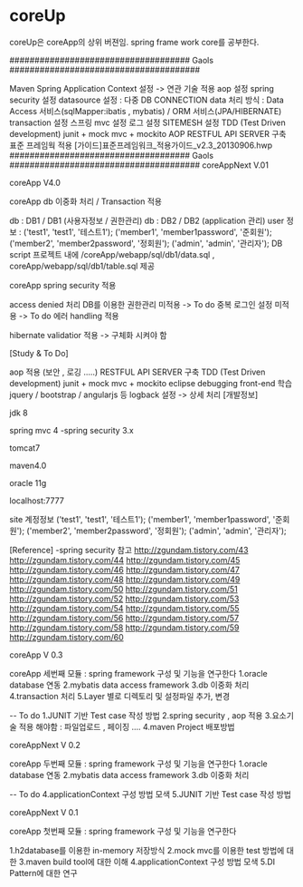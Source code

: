 # coreUp
coreUp은 coreApp의 상위 버젼임.
spring frame work core를 공부한다.

#################################### Gaols ######################################

Maven
Spring Application Context 설정 -> 연관 기술 적용 aop 설정 spring security 설정 datasource 설정 : 다중 DB CONNECTION data 처리 방식 : Data Access 서비스(sqlMapper:ibatis , mybatis) / ORM 서비스(JPA/HIBERNATE) transaction 설정 스프링 mvc 설정 로그 설정 SITEMESH 설정
TDD (Test Driven development) junit + mock mvc + mockito
AOP
RESTFUL API SERVER 구축
표준 프레임웍 적용 [가이드]표준프레임워크_적용가이드_v2.3_20130906.hwp #################################### Gaols ######################################
coreAppNext V.01

coreApp V4.0

coreApp db 이중화 처리 / Transaction 적용

db : DB1 / DB1 (사용자정보 / 권한관리)
db : DB2 / DB2 (application 관리)
user 정보 : 
('test1', 'test1', '테스트1');
('member1', 'member1password', '준회원');
('member2', 'member2password', '정회원');
('admin', 'admin', '관리자');
DB script  프로젝트 내에	/coreApp/webapp/sql/db1/data.sql , coreApp/webapp/sql/db1/table.sql 제공

coreApp spring security 적용

access denied 처리
DB를 이용한 권한관리 미적용 -> To do
중복 로그인 설정 미적용 -> To do
에러 handling 적용

hibernate validatior 적용 -> 구체화 시켜야 함

[Study & To Do]

aop 적용 (보안 , 로깅 .....)
RESTFUL API SERVER 구축
TDD (Test Driven development) junit + mock mvc + mockito
eclipse debugging
front-end 학습 jquery / bootstrap / angularjs 등
logback 설정 -> 상세 처리
[개발정보]

jdk 8

spring mvc 4 -spring security 3.x

tomcat7

maven4.0

oracle 11g

localhost:7777

site 계정정보 ('test1', 'test1', '테스트1'); ('member1', 'member1password', '준회원'); ('member2', 'member2password', '정회원'); ('admin', 'admin', '관리자');

[Reference] -spring security 참고 http://zgundam.tistory.com/43 http://zgundam.tistory.com/44 http://zgundam.tistory.com/45 http://zgundam.tistory.com/46 http://zgundam.tistory.com/47 http://zgundam.tistory.com/48 http://zgundam.tistory.com/49 http://zgundam.tistory.com/50 http://zgundam.tistory.com/51 http://zgundam.tistory.com/52 http://zgundam.tistory.com/53 http://zgundam.tistory.com/54 http://zgundam.tistory.com/55 http://zgundam.tistory.com/56 http://zgundam.tistory.com/57 http://zgundam.tistory.com/58 http://zgundam.tistory.com/59 http://zgundam.tistory.com/60

coreApp V 0.3

coreApp 세번째 모듈 : spring framework 구성 및 기능을 연구한다 1.oracle database   연동 2.mybatis data access framework 3.db 이중화 처리   4.transaction 처리 5.Layer 별로  디렉토리 및 설정파일 추가, 변경

-- To do 1.JUNIT 기반 Test case 작성 방법 2.spring security , aop 적용 3.요소기술 적용 해야함 : 파일업로드 , 페이징 .... 4.maven Project 배포방법

coreAppNext V 0.2

coreApp 두번째 모듈 : spring framework 구성 및 기능을 연구한다 1.oracle database   연동 2.mybatis data access framework 3.db 이중화 처리  

-- To do 4.applicationContext 구성 방법 모색 5.JUNIT 기반 Test case 작성 방법

coreAppNext V 0.1

coreApp 첫번째 모듈 : spring framework 구성 및 기능을 연구한다

1.h2database를 이용한 in-memory 저장방식 2.mock mvc를 이용한 test 방법에 대한
3.maven build tool에 대한 이해 4.applicationContext 구성 방법 모색 5.DI Pattern에 대한 연구
